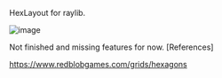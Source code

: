 HexLayout for raylib.

![image](https://github.com/user-attachments/assets/c7b0497a-6ec8-43c9-9685-9acbee0b740b)


Not finished and missing features for now.
[References]

https://www.redblobgames.com/grids/hexagons
